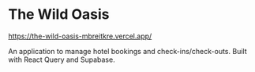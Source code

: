 # The Wild Oasis

https://the-wild-oasis-mbreitkre.vercel.app/

An application to manage hotel bookings and check-ins/check-outs. Built with React Query and Supabase.
